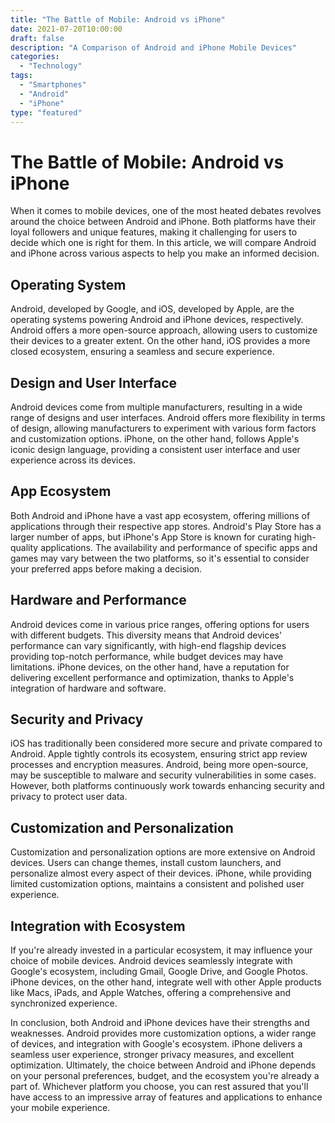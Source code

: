 ```yaml
--- 
title: "The Battle of Mobile: Android vs iPhone" 
date: 2021-07-20T10:00:00 
draft: false 
description: "A Comparison of Android and iPhone Mobile Devices" 
categories: 
  - "Technology" 
tags: 
  - "Smartphones" 
  - "Android" 
  - "iPhone" 
type: "featured" 
--- 
```


# The Battle of Mobile: Android vs iPhone

When it comes to mobile devices, one of the most heated debates revolves around the choice between Android and iPhone. Both platforms have their loyal followers and unique features, making it challenging for users to decide which one is right for them. In this article, we will compare Android and iPhone across various aspects to help you make an informed decision.

## Operating System

Android, developed by Google, and iOS, developed by Apple, are the operating systems powering Android and iPhone devices, respectively. Android offers a more open-source approach, allowing users to customize their devices to a greater extent. On the other hand, iOS provides a more closed ecosystem, ensuring a seamless and secure experience.

## Design and User Interface

Android devices come from multiple manufacturers, resulting in a wide range of designs and user interfaces. Android offers more flexibility in terms of design, allowing manufacturers to experiment with various form factors and customization options. iPhone, on the other hand, follows Apple's iconic design language, providing a consistent user interface and user experience across its devices.

## App Ecosystem

Both Android and iPhone have a vast app ecosystem, offering millions of applications through their respective app stores. Android's Play Store has a larger number of apps, but iPhone's App Store is known for curating high-quality applications. The availability and performance of specific apps and games may vary between the two platforms, so it's essential to consider your preferred apps before making a decision.

## Hardware and Performance

Android devices come in various price ranges, offering options for users with different budgets. This diversity means that Android devices' performance can vary significantly, with high-end flagship devices providing top-notch performance, while budget devices may have limitations. iPhone devices, on the other hand, have a reputation for delivering excellent performance and optimization, thanks to Apple's integration of hardware and software.

## Security and Privacy

iOS has traditionally been considered more secure and private compared to Android. Apple tightly controls its ecosystem, ensuring strict app review processes and encryption measures. Android, being more open-source, may be susceptible to malware and security vulnerabilities in some cases. However, both platforms continuously work towards enhancing security and privacy to protect user data.

## Customization and Personalization

Customization and personalization options are more extensive on Android devices. Users can change themes, install custom launchers, and personalize almost every aspect of their devices. iPhone, while providing limited customization options, maintains a consistent and polished user experience.

## Integration with Ecosystem

If you're already invested in a particular ecosystem, it may influence your choice of mobile devices. Android devices seamlessly integrate with Google's ecosystem, including Gmail, Google Drive, and Google Photos. iPhone devices, on the other hand, integrate well with other Apple products like Macs, iPads, and Apple Watches, offering a comprehensive and synchronized experience.

In conclusion, both Android and iPhone devices have their strengths and weaknesses. Android provides more customization options, a wider range of devices, and integration with Google's ecosystem. iPhone delivers a seamless user experience, stronger privacy measures, and excellent optimization. Ultimately, the choice between Android and iPhone depends on your personal preferences, budget, and the ecosystem you're already a part of. Whichever platform you choose, you can rest assured that you'll have access to an impressive array of features and applications to enhance your mobile experience.
